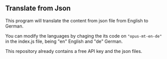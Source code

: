 ## Translate from Json

This program will translate the content from json file from English to German.

You can modify the languages by chaging the its code on `"opus-mt-en-de"` in the index.js file, being "en" English and "de" German.

This repository already contains a free API key and the json files.